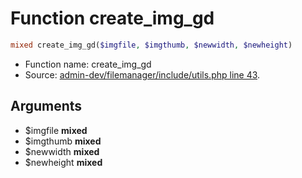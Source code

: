 Function create_img_gd
===========================





```php
mixed create_img_gd($imgfile, $imgthumb, $newwidth, $newheight)
```

* Function name: create_img_gd
* Source: [admin-dev/filemanager/include/utils.php line 43](https://github.com/PrestaShop/PrestaShop/blob/1.6.0.8/admin-dev/filemanager/include/utils.php#L43).

Arguments
---------

* $imgfile **mixed**
* $imgthumb **mixed**
* $newwidth **mixed**
* $newheight **mixed**

